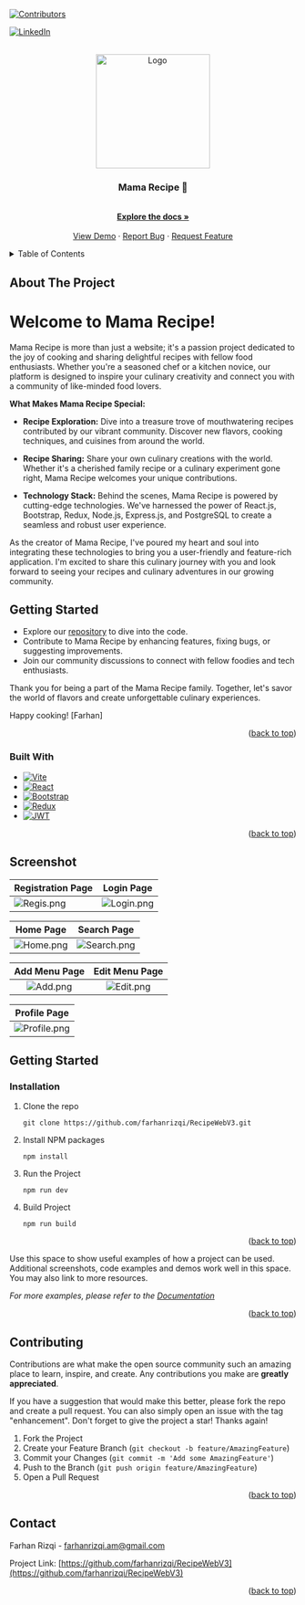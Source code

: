 <!-- Improved compatibility of back to top link: See: https://github.com/othneildrew/Best-README-Template/pull/73 -->

<a name="readme-top"></a>

[![Contributors][contributors-shield]][contributors-url]

<!-- [![Forks][forks-shield]][forks-url] -->

<!-- [![Stargazers][stars-shield]][stars-url] -->

<!-- [![Issues][issues-shield]][issues-url] -->

<!-- [![MIT License][license-shield]][license-url] -->

[![LinkedIn][linkedin-shield]][linkedin-url]

<!-- PROJECT LOGO -->
<br />
<div align="center">
  <a href="https://github.com/farhanrizqi/RecipeWebV3">
    <img src="https://res.cloudinary.com/ddrecezrk/image/upload/v1696753518/recipe/readme/logoMamaRecipe_pfwq27.png" alt="Logo" width="200" height="200">
  </a>

  <h3 align="center">Mama Recipe 🍕</h3>

  <p align="center">
    <br />
    <a href="https://github.com/farhanrizqi/Ankasa"><strong>Explore the docs »</strong></a>
    <br />
    <br />
    <a href="https://recipe-web-v3.vercel.app/">View Demo</a>
    ·
    <a href="mailto:farhanrizqi.am@gmail.com">Report Bug</a>
    ·
    <a href="mailto:farhanrizqi.am@gmail.com">Request Feature</a>
  </p>
</div>

<!-- TABLE OF CONTENTS -->
<details>
  <summary>Table of Contents</summary>
  <ol>
    <li>
      <a href="#about-the-project">About The Project</a>
      <ol>
        <li><a href="#built-with">Built With</a></li>
      </ol>
    </li>
    <li>
      <a href="#getting-started">Getting Started</a>
      <ol>
        <!-- <li><a href="#prerequisites">Prerequisites</a></li> -->
        <li><a href="#installation">Installation</a></li>
      </ol>
    </li>
    <!-- <li><a href="#usage">Usage</a></li> -->
    <!-- <li><a href="#roadmap">Roadmap</a></li> -->
    <li><a href="#contributing">Contributing</a></li>
    <!-- <li><a href="#license">License</a></li> -->
    <li><a href="#contact">Contact</a></li>
    <!-- <li><a href="#acknowledgments">Acknowledgments</a></li> -->
  </ol>
</details>

<!-- ABOUT THE PROJECT -->

## About The Project

# Welcome to Mama Recipe!

Mama Recipe is more than just a website; it's a passion project dedicated to the joy of cooking and sharing delightful recipes with fellow food enthusiasts. Whether you're a seasoned chef or a kitchen novice, our platform is designed to inspire your culinary creativity and connect you with a community of like-minded food lovers.

**What Makes Mama Recipe Special:**

- **Recipe Exploration:** Dive into a treasure trove of mouthwatering recipes contributed by our vibrant community. Discover new flavors, cooking techniques, and cuisines from around the world.

- **Recipe Sharing:** Share your own culinary creations with the world. Whether it's a cherished family recipe or a culinary experiment gone right, Mama Recipe welcomes your unique contributions.

- **Technology Stack:** Behind the scenes, Mama Recipe is powered by cutting-edge technologies. We've harnessed the power of React.js, Bootstrap, Redux, Node.js, Express.js, and PostgreSQL to create a seamless and robust user experience.

As the creator of Mama Recipe, I've poured my heart and soul into integrating these technologies to bring you a user-friendly and feature-rich application. I'm excited to share this culinary journey with you and look forward to seeing your recipes and culinary adventures in our growing community.

## Getting Started

- Explore our [repository](https://github.com/farhanrizqi/RecipeWebV3) to dive into the code.
- Contribute to Mama Recipe by enhancing features, fixing bugs, or suggesting improvements.
- Join our community discussions to connect with fellow foodies and tech enthusiasts.

Thank you for being a part of the Mama Recipe family. Together, let's savor the world of flavors and create unforgettable culinary experiences.

Happy cooking!
[Farhan]

<p align="right">(<a href="#readme-top">back to top</a>)</p>

### Built With

- [![Vite][Vite.js]][Vite-url]
- [![React][React.js]][React-url]
- [![Bootstrap][Bootstrap.com]][Bootstrap-url]
- [![Redux][React-Redux]][Redux-url]
- [![JWT][Jwt]][Jwt-url]

<p align="right">(<a href="#readme-top">back to top</a>)</p>

<!-- Screenshots -->

## Screenshot

| Registration Page      | Login Page             |
| ---------------------- | ---------------------- |
| ![Regis.png][ss-regis] | ![Login.png][ss-login] |

|      Home Page       |       Search Page        |
| :------------------: | :----------------------: |
| ![Home.png][ss-home] | ![Search.png][ss-search] |

|   Add Menu Page    |    Edit Menu Page    |
| :----------------: | :------------------: |
| ![Add.png][ss-add] | ![Edit.png][ss-edit] |

|        Profile Page        |
| :------------------------: |
| ![Profile.png][ss-profile] |

<!-- GETTING STARTED -->

## Getting Started

### Installation

1. Clone the repo

   ```
   git clone https://github.com/farhanrizqi/RecipeWebV3.git
   ```

2. Install NPM packages
   ```
   npm install
   ```
3. Run the Project

   ```
   npm run dev
   ```

4. Build Project

   ```
   npm run build
   ```

<p align="right">(<a href="#readme-top">back to top</a>)</p>

<!-- USAGE EXAMPLES -->

<!-- ## Usage -->

Use this space to show useful examples of how a project can be used. Additional screenshots, code examples and demos work well in this space. You may also link to more resources.

_For more examples, please refer to the [Documentation](https://example.com)_

<p align="right">(<a href="#readme-top">back to top</a>)</p>

<!-- ROADMAP -->

<!-- ## Roadmap

- [x] Add Changelog
- [x] Add back to top links
- [ ] Add Additional Templates w/ Examples
- [ ] Add "components" document to easily copy & paste sections of the readme
- [ ] Multi-language Support
  - [ ] Chinese
  - [ ] Spanish

See the [open issues](https://github.com/othneildrew/Best-README-Template/issues) for a full list of proposed features (and known issues).

<p align="right">(<a href="#readme-top">back to top</a>)</p> -->

<!-- CONTRIBUTING -->

## Contributing

Contributions are what make the open source community such an amazing place to learn, inspire, and create. Any contributions you make are **greatly appreciated**.

If you have a suggestion that would make this better, please fork the repo and create a pull request. You can also simply open an issue with the tag "enhancement".
Don't forget to give the project a star! Thanks again!

1. Fork the Project
2. Create your Feature Branch (`git checkout -b feature/AmazingFeature`)
3. Commit your Changes (`git commit -m 'Add some AmazingFeature'`)
4. Push to the Branch (`git push origin feature/AmazingFeature`)
5. Open a Pull Request

<p align="right">(<a href="#readme-top">back to top</a>)</p>

<!-- LICENSE -->

<!-- ## License

Distributed under the MIT License. See `LICENSE.txt` for more information.

<p align="right">(<a href="#readme-top">back to top</a>)</p> -->

<!-- CONTACT -->

## Contact

Farhan Rizqi - [farhanrizqi.am@gmail.com](mailto:farhanrizqi.am@gmail.com)

Project Link: [https://github.com/farhanrizqi/RecipeWebV3](https://github.com/farhanrizqi/RecipeWebV3)

<p align="right">(<a href="#readme-top">back to top</a>)</p>

<!-- ACKNOWLEDGMENTS -->

<!-- ## Acknowledgments -->

<!-- Use this space to list resources you find helpful and would like to give credit to. I've included a few of my favorites to kick things off!

- [Choose an Open Source License](https://choosealicense.com)
- [GitHub Emoji Cheat Sheet](https://www.webpagefx.com/tools/emoji-cheat-sheet)
- [Malven's Flexbox Cheatsheet](https://flexbox.malven.co/)
- [Malven's Grid Cheatsheet](https://grid.malven.co/)
- [Img Shields](https://shields.io)
- [GitHub Pages](https://pages.github.com)
- [Font Awesome](https://fontawesome.com)
- [React Icons](https://react-icons.github.io/react-icons/search)

<p align="right">(<a href="#readme-top">back to top</a>)</p> -->

<!-- MARKDOWN LINKS & IMAGES -->
<!-- https://www.markdownguide.org/basic-syntax/#reference-style-links -->

[contributors-shield]: https://img.shields.io/github/contributors/othneildrew/Best-README-Template.svg?style=for-the-badge
[contributors-url]: https://github.com/eanp
[forks-shield]: https://img.shields.io/github/forks/othneildrew/Best-README-Template.svg?style=for-the-badge
[forks-url]: https://github.com/othneildrew/Best-README-Template/network/members
[stars-shield]: https://img.shields.io/github/stars/othneildrew/Best-README-Template.svg?style=for-the-badge
[stars-url]: https://github.com/othneildrew/Best-README-Template/stargazers
[issues-shield]: https://img.shields.io/github/issues/othneildrew/Best-README-Template.svg?style=for-the-badge
[issues-url]: https://github.com/othneildrew/Best-README-Template/issues
[license-shield]: https://img.shields.io/github/license/othneildrew/Best-README-Template.svg?style=for-the-badge
[license-url]: https://github.com/othneildrew/Best-README-Template/blob/master/LICENSE.txt
[linkedin-shield]: https://img.shields.io/badge/LinkedIn-0077B5?style=for-the-badge&logo=linkedin&logoColor=white
[linkedin-url]: https://www.linkedin.com/in/frzq/

<!-- images section -->

[ss-home]: https://res.cloudinary.com/ddrecezrk/image/upload/v1699621266/recipe/readme/home_ocknc0.png
[ss-home]: https://res.cloudinary.com/ddrecezrk/image/upload/v1699621266/recipe/readme/home_ocknc0.png
[ss-login]: https://res.cloudinary.com/ddrecezrk/image/upload/v1699621264/recipe/readme/login_cvqfig.png
[ss-regis]: https://res.cloudinary.com/ddrecezrk/image/upload/v1699621266/recipe/readme/Register_qk1jot.png
[ss-profile]: https://res.cloudinary.com/ddrecezrk/image/upload/v1699621265/recipe/readme/profile_ltirir.png
[ss-search]: https://res.cloudinary.com/ddrecezrk/image/upload/v1699621266/recipe/readme/search_nxjkyy.png
[ss-add]: https://res.cloudinary.com/ddrecezrk/image/upload/v1699621263/recipe/readme/add_tbvtxb.png
[ss-edit]: https://res.cloudinary.com/ddrecezrk/image/upload/v1699621645/recipe/readme/edit_ewvcka.png

<!-- built section -->

[Vite.js]: https://img.shields.io/badge/vite-%23646CFF.svg?style=for-the-badge&logo=vite&logoColor=white
[Vite-url]: https://vitejs.dev/guide/
[React.js]: https://img.shields.io/badge/React-20232A?style=for-the-badge&logo=react&logoColor=61DAFB
[React-url]: https://reactjs.org/
[Bootstrap.com]: https://img.shields.io/badge/Bootstrap-563D7C?style=for-the-badge&logo=bootstrap&logoColor=white
[Bootstrap-url]: https://react-bootstrap.netlify.app/docs/getting-started/introduction
[TailwindCSS]: https://img.shields.io/badge/Tailwind_CSS-38B2AC?style=for-the-badge&logo=tailwind-css&logoColor=white
[Tailwind-url]: https://tailwindcss.com
[Axios]: https://img.shields.io/npm/v/axios
[Axios-url]: https://axios-http.com/docs/intro
[SweetAlert]: https://img.shields.io/npm/v/sweetalert2
[Sweet-url]: https://sweetalert2.github.io/
[React-Redux]: https://img.shields.io/badge/redux-%23593d88.svg?style=for-the-badge&logo=redux&logoColor=white
[Redux-url]: https://redux-toolkit.js.org/
[Jwt]: https://img.shields.io/badge/JWT-black?style=for-the-badge&logo=JSON%20web%20tokens
[Jwt-url]: https://jwt.io/introduction
